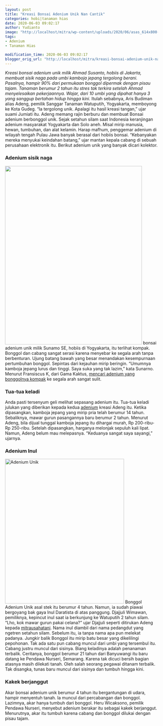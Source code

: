 ```yaml
---
layout: post
title: "Kreasi Bonsai Adenium Unik Nan Cantik"
categories: hobi|tanaman hias
date: 2020-06-03 09:02:17
author: Yudianto
image: "http://localhost/mitra/wp-content/uploads/2020/06/asas_614x800-1.jpg"
tags:
- Adenium
- Tanaman Hias

modification_time: 2020-06-03 09:02:17
blogger_orig_url: "http://localhost/mitra/kreasi-bonsai-adenium-unik-nan-cantik.html"
---
```


<em>Kreasi bonsai adenium unik milik Ahmad Susanto, hobiis di Jakarta, membuat sisik naga pada umbi kamboja jepang tergolong berani. Pasalnya, hampir 90% dari permukaan bonggol dipermak dengan pisau tajam. Tanaman berumur 2 tahun itu stres tak terkira setelah Ahmad menyelesaikan pekerjaannya. Wajar, dari 10 umbi yang dipahat hanya 3 yang sanggup bertahan hidup hingga kini.</em>
Itulah sebabnya, Aris Budiman alias Adeng, pemilik Sanggar Tanaman Watuputih, Yogyakarta, memboyong ke Kota Gudeg. “Ia tergolong unik. Apalagi itu hasil kreasi tangan,” ujar suami Jumiati itu. Adeng memang rajin berburu dan membuat Bonsai adenium berbonggol unik.
Sejak setahun silam saat Indonesia keranjingan adenium masyarakat Yogyakarta dan Solo aneh. Misal mirip manusia, hewan, tumbuhan, dan alat kelamin. Harap mafhum, penggemar adenium di wilayah tengah Pulau Jawa banyak berasal dari hobiis bonsai. “Kebanyakan mereka menyukai keindahan batang,” ujar mantan kepala cabang di sebuah perusahaan elektronik itu. Berikut adenium unik yang banyak dicari kolektor.
<h3>Adenium sisik naga</h3>
<img class="wp-image-1097 aligncenter" src="http://127.0.0.1/mitra/wp-content/uploads/2020/06/asas_614x800.jpg" alt="" width="451" height="587" />
bonsai adenium unik milik Sunamo SE, hobiis di Yogyakarta, itu terlihat kompak. Bonggol dan cabang sangat serasi karena menyebar ke segala arah tanpa berbenturan. Ujung batang bawah yang besar menandakan kesempurnaan pertumbuhan bonggol. Sepintas dari kejauhan mirip beringin. “Umumnya kamboja jepang lurus dan tinggi. Saya suka yang tak lazim,” kata Sunarno. Menurut Fransiscus K, dari Gama Kaktus, <a href="http://127.0.0.1/mitra/kreasi-bonsai-adenium-unik-nan-cantik.html">mencari adenium yang bonggolnya kompak</a> ke segala arah sangat sulit.
<h3>Tua-tua keladi</h3>
Anda pasti tersenyum geli melihat sepasang adenium itu. Tua-tua keladi julukan yang diberikan kepada kedua <a href="http://127.0.0.1/mitra/topik/adenium">adenium</a> kreasi Adeng itu. Ketika dipasangkan, kamboja jepang yang mirip pria telah berumur 14 tahun. Sebaliknya, mawar gurun pasangannya baru berumur 2 tahun. Menurut Adeng, bila dijual tunggal kamboja jepang itu dihargai murah, Rp 200-ribu-Rp 250-ribu. Setelah dipasangkan, harganya melonjak sepuluh kali lipat. Namun, Adeng belum mau melepasnya. “Keduanya sangat saya sayangi,” ujarnya.
<h3>Adenium Inul</h3>
<img class="aligncenter wp-image-1100" src="http://127.0.0.1/mitra/wp-content/uploads/2020/06/dfdf_659x800.jpg" alt="Adenium Unik" width="392" height="476" />
Bonggol Adenium Unik asal stek itu berumur 4 tahun. Namun, ia sudah piawai bergoyang bak gaya Inul Daratista di atas panggung. Djajjuli Wimawan, pemiliknya, kepincut inul saat ia berkunjung ke Watuputih 2 tahun silam. “Lho, kok mawar gurun pakai celana?” ujar Djajjuli seperti ditirukan Adeng kepada <a href="http://127.0.0.1/mitra/">mitrausahatani</a>. Nama inul diambil dari nama pedangdut yang ngetren setahun silam. Sebelum itu, ia tanpa nama apa pun melekat padanya.
Jungkir balik
Bonggol itu mirip batu besar yang dikelilingi pepohonan. Tak ada satu pun cabang muncul dari umbi yang tersembul itu. Cabang justru muncul dari sisinya. Biang keladinya adalah penanaman terbalik. Ceritanya, bonggol berumur 21 tahun dari Banyuwangi itu baru datang ke Pendawa Nurseri, Semarang. Karena tak dicuci bersih bagian atasnya masih dilekati tanah. Oleh salah seorang pegawai ditanam terbalik. Tak disangka, tunas baru muncul dari sisinya dan tumbuh hingga kini.
<h3>Kakek berjanggut</h3>
Akar bonsai adenium unik berumur 4 tahun itu bergantungan di udara, hampir menyentuh tanah. Ia muncul dari percabangan dan bonggol. Lazimnya, akar hanya tumbuh dari bonggol. Heru Wicaksono, pemilik Pendawa Nurseri, menyebut adenium berakar itu sebagai kakek berjanggut. Menurutnya, akar itu tumbuh karena cabang dan bonggol dilukai dengan pisau tajam.
